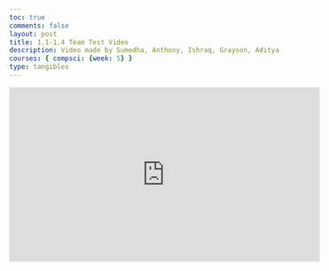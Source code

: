 ```yaml
---
toc: true
comments: false
layout: post
title: 1.1-1.4 Team Test Video
description: Video made by Sumedha, Anthony, Ishraq, Grayson, Aditya
courses: { compsci: {week: 5} }
type: tangibles
---
```


<iframe width="560" height="315" src="https://www.youtube.com/embed/HNjrJKFgNBU" title="YouTube video player" frameborder="0" allow="accelerometer; autoplay; clipboard-write; encrypted-media; gyroscope; picture-in-picture" allowfullscreen></iframe>